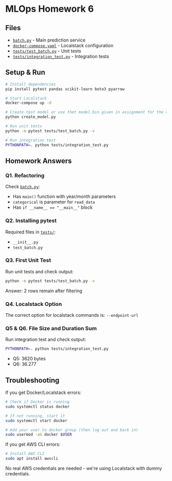 # MLOps Homework 6 

## Files
- [`batch.py`](batch.py) - Main prediction service
- [`docker-compose.yaml`](docker-compose.yaml) - Localstack configuration
- [`tests/test_batch.py`](tests/test_batch.py) - Unit tests
- [`tests/integration_test.py`](tests/integration_test.py) - Integration tests

## Setup & Run

```bash
# Install dependencies
pip install pytest pandas scikit-learn boto3 pyarrow

# Start Localstack
docker-compose up -d

# Create test model or use thet model.bin given in assignment for the correct results
python create_model.py

# Run unit tests
python -m pytest tests/test_batch.py -v

# Run integration test
PYTHONPATH=. python tests/integration_test.py
```

## Homework Answers

### Q1. Refactoring
Check [`batch.py`](batch.py):
- Has `main()` function with year/month parameters
- `categorical` is parameter for `read_data`
- Has `if __name__ == "__main__"` block

### Q2. Installing pytest
Required files in [`tests/`](tests/):
- `__init__.py`
- `test_batch.py`

### Q3. First Unit Test
Run unit tests and check output:
```bash
python -m pytest tests/test_batch.py -v
```
Answer: 2 rows remain after filtering

### Q4. Localstack Option
The correct option for localstack commands is: `--endpoint-url`

### Q5 & Q6. File Size and Duration Sum
Run integration test and check output:
```bash
PYTHONPATH=. python tests/integration_test.py
```
- Q5: 3620 bytes
- Q6: 36.277

## Troubleshooting

If you get Docker/Localstack errors:
```bash
# Check if Docker is running
sudo systemctl status docker

# If not running, start it
sudo systemctl start docker

# Add your user to docker group (then log out and back in)
sudo usermod -aG docker $USER
```

If you get AWS CLI errors:
```bash
# Install AWS CLI
sudo apt install awscli
```

No real AWS credentials are needed - we're using Localstack with dummy credentials. 


